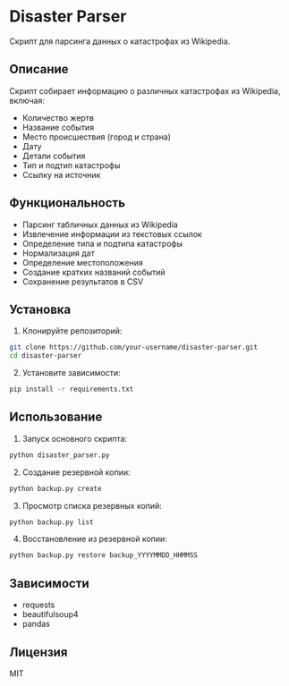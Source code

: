 # Disaster Parser

Скрипт для парсинга данных о катастрофах из Wikipedia.

## Описание

Скрипт собирает информацию о различных катастрофах из Wikipedia, включая:
- Количество жертв
- Название события
- Место происшествия (город и страна)
- Дату
- Детали события
- Тип и подтип катастрофы
- Ссылку на источник

## Функциональность

- Парсинг табличных данных из Wikipedia
- Извлечение информации из текстовых ссылок
- Определение типа и подтипа катастрофы
- Нормализация дат
- Определение местоположения
- Создание кратких названий событий
- Сохранение результатов в CSV

## Установка

1. Клонируйте репозиторий:
```bash
git clone https://github.com/your-username/disaster-parser.git
cd disaster-parser
```

2. Установите зависимости:
```bash
pip install -r requirements.txt
```

## Использование

1. Запуск основного скрипта:
```bash
python disaster_parser.py
```

2. Создание резервной копии:
```bash
python backup.py create
```

3. Просмотр списка резервных копий:
```bash
python backup.py list
```

4. Восстановление из резервной копии:
```bash
python backup.py restore backup_YYYYMMDD_HHMMSS
```

## Зависимости

- requests
- beautifulsoup4
- pandas

## Лицензия

MIT 